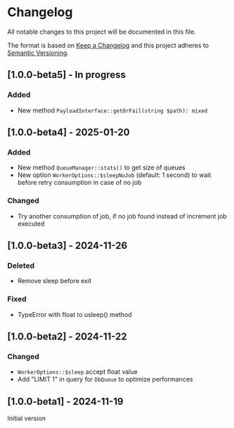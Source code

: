 # Changelog

All notable changes to this project will be documented in this file.

The format is based on [Keep a Changelog](http://keepachangelog.com/en/1.0.0/)
and this project adheres to [Semantic Versioning](http://semver.org/spec/v2.0.0.html).

## [1.0.0-beta5] - In progress

### Added

- New method `PayloadInterface::getOrFail(string $path): mixed`

## [1.0.0-beta4] - 2025-01-20

### Added

- New method `QueueManager::stats()` to get size of queues
- New option `WorkerOptions::$sleepNoJob` (default: 1 second) to wait before retry consumption in case of no job

### Changed

- Try another consumption of job, if no job found instead of increment job executed

## [1.0.0-beta3] - 2024-11-26

### Deleted

- Remove sleep before exit

### Fixed

- TypeError with float to usleep() method

## [1.0.0-beta2] - 2024-11-22

### Changed

- `WorkerOptions::$sleep` accept float value
- Add "LIMIT 1" in query for `DbQueue` to optimize performances

## [1.0.0-beta1] - 2024-11-19

Initial version